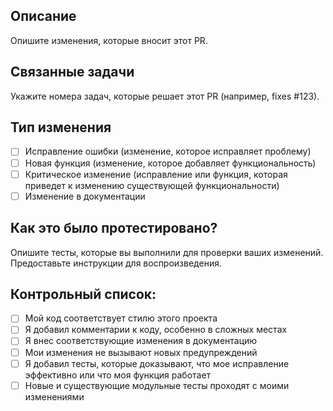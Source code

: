 ## Описание

Опишите изменения, которые вносит этот PR.

## Связанные задачи

Укажите номера задач, которые решает этот PR (например, fixes #123).

## Тип изменения

- [ ] Исправление ошибки (изменение, которое исправляет проблему)
- [ ] Новая функция (изменение, которое добавляет функциональность)
- [ ] Критическое изменение (исправление или функция, которая приведет к изменению существующей функциональности)
- [ ] Изменение в документации

## Как это было протестировано?

Опишите тесты, которые вы выполнили для проверки ваших изменений. Предоставьте инструкции для воспроизведения.

## Контрольный список:

- [ ] Мой код соответствует стилю этого проекта
- [ ] Я добавил комментарии к коду, особенно в сложных местах
- [ ] Я внес соответствующие изменения в документацию
- [ ] Мои изменения не вызывают новых предупреждений
- [ ] Я добавил тесты, которые доказывают, что мое исправление эффективно или что моя функция работает
- [ ] Новые и существующие модульные тесты проходят с моими изменениями 